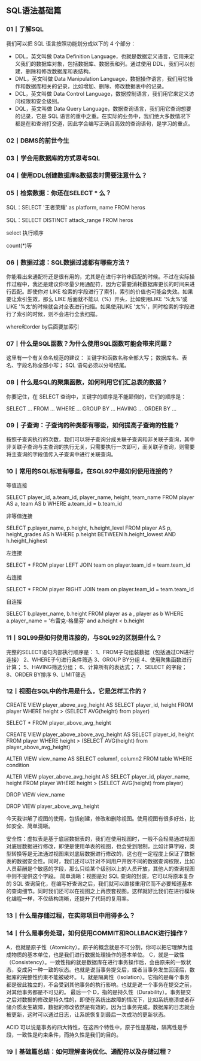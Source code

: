## SQL语法基础篇

### 01丨了解SQL

我们可以把 SQL 语言按照功能划分成以下的 4 个部分：

- DDL，英文叫做 Data Definition Language，也就是数据定义语言，它用来定义我们的数据库对象，包括数据库、数据表和列。通过使用 DDL，我们可以创建，删除和修改数据库和表结构。
- DML，英文叫做 Data Manipulation Language，数据操作语言，我们用它操作和数据库相关的记录，比如增加、删除、修改数据表中的记录。
- DCL，英文叫做 Data Control Language，数据控制语言，我们用它来定义访问权限和安全级别。
- DQL，英文叫做 Data Query Language，数据查询语言，我们用它查询想要的记录，它是 SQL 语言的重中之重。在实际的业务中，我们绝大多数情况下都是在和查询打交道，因此学会编写正确且高效的查询语句，是学习的重点。

### 02丨DBMS的前世今生

### 03丨学会用数据库的方式思考SQL

### 04丨使用DDL创建数据库&数据表时需要注意什么？

### 05丨检索数据：你还在SELECT * 么？

SQL：SELECT '王者荣耀' as platform, name FROM heros

SQL：SELECT DISTINCT attack_range FROM heros

select 执行顺序

count(*)等

### 06丨数据过滤：SQL数据过滤都有哪些方法？

你能看出来通配符还是很有用的，尤其是在进行字符串匹配的时候。不过在实际操作过程中，我还是建议你尽量少用通配符，因为它需要消耗数据库更长的时间来进行匹配。即使你对 LIKE 检索的字段进行了索引，索引的价值也可能会失效。如果要让索引生效，那么 LIKE 后面就不能以（%）开头，比如使用LIKE '%太%'或LIKE '%太'的时候就会对全表进行扫描。如果使用LIKE '太%'，同时检索的字段进行了索引的时候，则不会进行全表扫描。

where和order by后面要加索引

### 07丨什么是SQL函数？为什么使用SQL函数可能会带来问题？

这里有一个有关命名规范的建议：
关键字和函数名称全部大写；
数据库名、表名、字段名称全部小写；
SQL 语句必须以分号结尾。


### 08丨什么是SQL的聚集函数，如何利用它们汇总表的数据？

你要记住，在 SELECT 查询中，关键字的顺序是不能颠倒的，它们的顺序是：

SELECT ... FROM ... WHERE ... GROUP BY ... HAVING ... ORDER BY ...

### 09丨子查询：子查询的种类都有哪些，如何提高子查询的性能？

按照子查询执行的次数，我们可以将子查询分成关联子查询和非关联子查询，其中非关联子查询与主查询的执行无关，只需要执行一次即可，而关联子查询，则需要将主查询的字段值传入子查询中进行关联查询。

### 10丨常用的SQL标准有哪些，在SQL92中是如何使用连接的？

等值连接

SELECT player_id, a.team_id, player_name, height, team_name FROM player AS a, team AS b WHERE a.team_id = b.team_id

非等值连接

SELECT p.player_name, p.height, h.height_level FROM player AS p, height_grades AS h WHERE p.height BETWEEN h.height_lowest AND h.height_highest

左连接

SELECT * FROM player LEFT JOIN team on player.team_id = team.team_id

右连接

SELECT * FROM player RIGHT JOIN team on player.team_id = team.team_id

自连接

SELECT b.player_name, b.height FROM player as a , player as b WHERE a.player_name = '布雷克-格里芬' and a.height < b.height

### 11丨SQL99是如何使用连接的，与SQL92的区别是什么？

完整的SELECT语句内部执行顺序是：
1、FROM子句组装数据（包括通过ON进行连接）
2、WHERE子句进行条件筛选
3、GROUP BY分组
4、使用聚集函数进行计算；
5、HAVING筛选分组；
6、计算所有的表达式；
7、SELECT 的字段；
8、ORDER BY排序
9、LIMIT筛选

### 12丨视图在SQL中的作用是什么，它是怎样工作的？

CREATE VIEW player_above_avg_height AS
SELECT player_id, height
FROM player
WHERE height > (SELECT AVG(height) from player)

SELECT * FROM player_above_avg_height

CREATE VIEW player_above_above_avg_height AS
SELECT player_id, height
FROM player
WHERE height > (SELECT AVG(height) from player_above_avg_height)

ALTER VIEW view_name AS
SELECT column1, column2
FROM table
WHERE condition

ALTER VIEW player_above_avg_height AS
SELECT player_id, player_name, height
FROM player
WHERE height > (SELECT AVG(height) from player)

DROP VIEW view_name

DROP VIEW player_above_avg_height

今天我讲解了视图的使用，包括创建，修改和删除视图。使用视图有很多好处，比如安全、简单清晰。

安全性：虚拟表是基于底层数据表的，我们在使用视图时，一般不会轻易通过视图对底层数据进行修改，即使是使用单表的视图，也会受到限制，比如计算字段，类型转换等是无法通过视图来对底层数据进行修改的，这也在一定程度上保证了数据表的数据安全性。同时，我们还可以针对不同用户开放不同的数据查询权限，比如人员薪酬是个敏感的字段，那么只给某个级别以上的人员开放，其他人的查询视图中则不提供这个字段。
简单清晰：视图是对 SQL 查询的封装，它可以将原本复杂的 SQL 查询简化，在编写好查询之后，我们就可以直接重用它而不必要知道基本的查询细节。同时我们还可以在视图之上再嵌套视图。这样就好比我们在进行模块化编程一样，不仅结构清晰，还提升了代码的复用率。

### 13丨什么是存储过程，在实际项目中用得多么？

### 14丨什么是事务处理，如何使用COMMIT和ROLLBACK进行操作？

A，也就是原子性（Atomicity）。原子的概念就是不可分割，你可以把它理解为组成物质的基本单位，也是我们进行数据处理操作的基本单位。
C，就是一致性（Consistency）。一致性指的就是数据库在进行事务操作后，会由原来的一致状态，变成另一种一致的状态。也就是说当事务提交后，或者当事务发生回滚后，数据库的完整性约束不能被破坏。
I，就是隔离性（Isolation）。它指的是每个事务都是彼此独立的，不会受到其他事务的执行影响。也就是说一个事务在提交之前，对其他事务都是不可见的。
最后一个 D，指的是持久性（Durability）。事务提交之后对数据的修改是持久性的，即使在系统出故障的情况下，比如系统崩溃或者存储介质发生故障，数据的修改依然是有效的。因为当事务完成，数据库的日志就会被更新，这时可以通过日志，让系统恢复到最后一次成功的更新状态。

ACID 可以说是事务的四大特性，在这四个特性中，原子性是基础，隔离性是手段，一致性是约束条件，而持久性是我们的目的。

### 19丨基础篇总结：如何理解查询优化、通配符以及存储过程？

